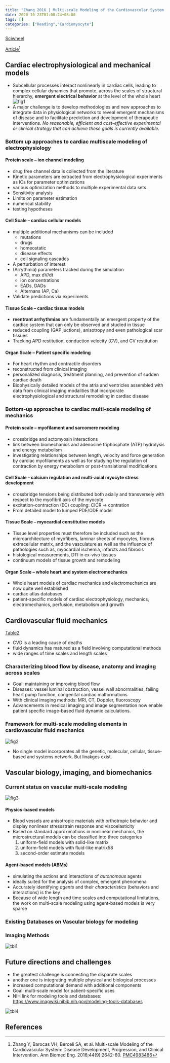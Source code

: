 ```yaml
---
title: "Zhang 2016 | Multi-scale Modeling of the Cardiovascular System: Disease Development, Progression, and Clinical Intervention"
date: 2020-10-23T01:00:24+08:00
tags: []
categories: ["Reading","Cardiomyocyte"]
---
```


[Sciwheel](https://sciwheel.com/work/#/items/4023939)

[Article](https://www.ncbi.nlm.nih.gov/pmc/articles/PMC4983486/)[^Zhang2016]

<!--more-->

## Cardiac electrophysiological and mechanical models
* Subcellular processes interact nonlinearly in cardiac cells, leading to complex cellular dynamics that promote, across the scales of structural hierarchy, **emergent electrical behavior** at the level of the whole heart
![fig1](https://www.ncbi.nlm.nih.gov/pmc/articles/PMC4983486/bin/nihms782743f1.jpg "cardiac electrical and mechanical function from molecular to organ scales")
* A major challenge is to develop methodologies and new approaches to integrate data in physiological networks to reveal emergent mechanisms of disease and to facilitate prediction and development of therapeutic interventions. *No reasonable, efficient and cost-effective experimental or clinical strategy that can achieve these goals is currently available.*

### Bottom up approaches to cardiac multiscale modeling of electrophysiology
#### Protein scale – ion channel modeling
* drug free channel data is collected from the literature
* Kinetic parameters are extracted from electrophysiological experiments as ICs for parameter optimizations
* various optimization methods to multiple experimental data sets
* Sensitivity analysis
* Limits on parameter estimation
* numerical stability
* testing hypotheses
#### Cell Scale – cardiac cellular models
* multiple additional mechanisms can be included
    * mutations
    * drugs
    * homeostatic
    * disease effects
    * cell signaling cascades
* A perturbation of interest
* (Arrythmia) parameters tracked during the simulation
    * APD, max dV/dt
    * ion concentrations
    * EADs, DADs
    * Alternans (AP, Ca)
* Validate predictions via experiments
#### Tissue Scale – cardiac tissue models
* **reentrant arrhythmias** are fundamentally an emergent property of the cardiac system that can only be observed and studied in tissue
*  reduced coupling (GAP juctions), anisotropy and even pathological scar tissues
* Tracking APD restitution, conduction velocity (CV), and CV restitution
#### Organ Scale – Patient specific modeling
* For heart rhythm and contractile disorders
* reconstructed from clinical imaging
* personalized diagnosis, treatment planning, and prevention of sudden cardiac death
* Biophysically detailed models of the atria and ventricles assembled with data from clinical imaging modalities that incorporate electrophysiological and structural remodeling in cardiac disease
### Bottom-up approaches to cardiac multi-scale modeling of mechanics
#### Protein scale – myofilament and sarcomere modeling
* crossbridge and actomyosin interactions
* link between biomechanics and adenosine triphosphate (ATP) hydrolysis and energy metabolism
* investigating relationships between length, velocity and force generation by cardiac myofilaments as well as for studying the regulation of contraction by energy metabolism or post-translational modifications
#### Cell Scale – calcium regulation and multi-axial myocyte stress development
* crossbridge tensions being distributed both axially and transversely with respect to the myofibril axis of the myocyte
* excitation-contraction (EC) coupling: CICR -> contration
* From detailed model to lumped PDE/ODE model

#### Tissue Scale – myocardial constitutive models
* Tissue level properties must therefore be included such as the microarchitecture of myofibers, laminar sheets of myocytes, fibrous extracellular matrix, and the vasculature as well as the influence of pathologies such as, myocardial ischemia, infarcts and fibrosis
* histological measurements, DTI in ex-vivo tissues
* continuum models of tissue growth and remodeling
#### Organ Scale – whole heart and system electromechanics
* Whole heart models of cardiac mechanics and electromechanics are now quite well established
* cardiac atlas databases
* patient-specific models of cardiac electrophysiology, mechanics, electromechanics, perfusion, metabolism and growth

## Cardiovascular fluid mechanics
[Table2](https://www.ncbi.nlm.nih.gov/pmc/articles/PMC4983486/table/T2/?report=objectonly)
* CVD is a leading cause of deaths
* fluid dynamics has matured as a field involving computational methods
* wide ranges of time scales and length scales
###  Characterizing blood flow by disease, anatomy and imaging across scales
* Goal: maintaining or improving blood flow
* Diseases:  vessel luminal obstruction, vessel wall abnormalities, failing heart pump function, congenital cardiac malformations
* With clinical imaging methods: MRI, CT, Doppler, fluoroscopy
* Advancements in medical imaging and image segmentation now enable patient specific image-based fluid dynamic calculations.

###  Framework for multi-scale modeling elements in cardiovascular fluid mechanics
![fig2](https://www.ncbi.nlm.nih.gov/pmc/articles/PMC4983486/bin/nihms782743f2.jpg)
* No single model incorporates all the genetic, molecular, cellular, tissue-based and systems network. But linakges exist.

## Vascular biology, imaging, and biomechanics
### Current status on vascular multi-scale modeling
![fig3](https://www.ncbi.nlm.nih.gov/pmc/articles/PMC4983486/bin/nihms782743f3.jpg)
####  Physics-based models
* Blood vessels are anisotropic materials with orthotropic behavior and display nonlinear stressstrain response and viscoelasticity
* Based on standard approximations in nonlinear mechanics, the microstructural models can be classified into three categories
    1. uniform-field models with solid-like matrix
    2. uniform-field models with fluid-like matrix58
    3. second-order estimate models
#### Agent-based models (ABMs)
* simulating the actions and interactions of *autonomous* agents
* ideally suited for the analysis of complex, emergent phenomena
* Accurately identifying *agents* and their *characteristics* (behaviors and interactions) is the key
* Because of wide length and time scales and computational limitations, the work on multi-scale modeling using agent-based models is very sparse
### Existing Databases on Vascular biology for modeling

### Imaging Methods
![tbl1](https://user-images.githubusercontent.com/40054455/86726956-94d99380-c05d-11ea-9436-99cfa4dfa8e0.png)

## Future directions and challenges
* the greatest challenge is connecting the disparate scales
* another one is integrating multiple physical and biological processes
* increased computational demand with additional components
* Goal: multi-scale model for patient-specific uses
* NIH link for modeling tools and databases: https://www.imagwiki.nibib.nih.gov/modeling-tools-databases

![tbl4](https://user-images.githubusercontent.com/40054455/86726959-960ac080-c05d-11ea-9f71-4c9efcbd29f8.png)

## References
[^Zhang2016]: Zhang Y, Barocas VH, Berceli SA, et al. Multi-scale Modeling of the Cardiovascular System: Disease Development, Progression, and Clinical Intervention. Ann Biomed Eng. 2016;44(9):2642-60. [PMC4983486](https://www.ncbi.nlm.nih.gov/pmc/articles/PMC4983486/)
